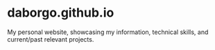 # daborgo.github.io
My personal website, showcasing my information, technical skills, and current/past relevant projects.
